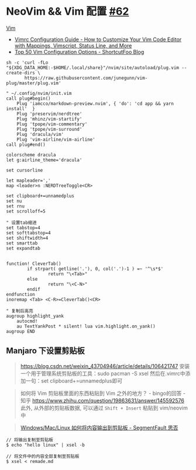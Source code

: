 # NeoVim && Vim 配置 [#62](https://github.com/vhxubo/blog/issues/62)

[Vim](https://github.com/vhxubo/blog/issues?q=label:Vim)

- [Vimrc Configuration Guide - How to Customize Your Vim Code Editor with Mappings, Vimscript, Status Line, and More](https://www.freecodecamp.org/news/vimrc-configuration-guide-customize-your-vim-editor/)
- [Top 50 Vim Configuration Options - ShortcutFoo Blog](https://www.shortcutfoo.com/blog/top-50-vim-configuration-options/)


```
sh -c 'curl -fLo "${XDG_DATA_HOME:-$HOME/.local/share}"/nvim/site/autoload/plug.vim --create-dirs \
       https://raw.githubusercontent.com/junegunn/vim-plug/master/plug.vim'
```
```
" ~/.config/nvim/init.vim
call plug#begin()
    Plug 'iamcco/markdown-preview.nvim', { 'do': 'cd app && yarn install'  }
    Plug 'preservim/nerdtree'
    Plug 'mhinz/vim-startify'
    Plug 'tpope/vim-commentary'
    Plug 'tpope/vim-surround'
    Plug 'dracula/vim'
    Plug 'vim-airline/vim-airline'
call plug#end()

colorscheme dracula
let g:airline_theme='dracula'

set cursorline

let mapleader=','
map <leader>n :NERDTreeToggle<CR>

set clipboard+=unnamedplus
set nu
set rnu
set scrolloff=5

" 设置tab缩进
set tabstop=4
set softtabstop=4
set shiftwidth=4
set smarttab
set expandtab


function! CleverTab()
        if strpart( getline('.'), 0, col('.')-1 ) =~ '^\s*$'
                return "\<Tab>"
        else
                return "\<C-N>"
        endif
endfunction
inoremap <Tab> <C-R>=CleverTab()<CR>

" 复制后高亮
augroup highlight_yank
    autocmd!
    au TextYankPost * silent! lua vim.highlight.on_yank()
augroup END
```

## Manjaro 下设置剪贴板

> https://blog.csdn.net/weixin_43704946/article/details/106421747
安装一个用于管理系统剪贴板的工具：sudo pacman -S xsel
然后在.vimrc中添加一句：set clipboard+=unnamedplus即可

> 如何将 Vim 剪贴板里面的东西粘贴到 Vim 之外的地方？ - bingo的回答 - 知乎
https://www.zhihu.com/question/19863631/answer/145592576
此外, 从外部的剪贴板数据, 可以通过 `Shift + Insert` 粘贴到 vim/neovim 中

> [Windows/Mac/Linux 如何将内容输出到剪贴板 - SegmentFault 思否](https://segmentfault.com/a/1190000024579429)
```
// 将输出复制至剪贴板
$ echo "hello linux" | xsel -b

// 将文件中的内容全部复制至剪贴板
$ xsel < remade.md
```